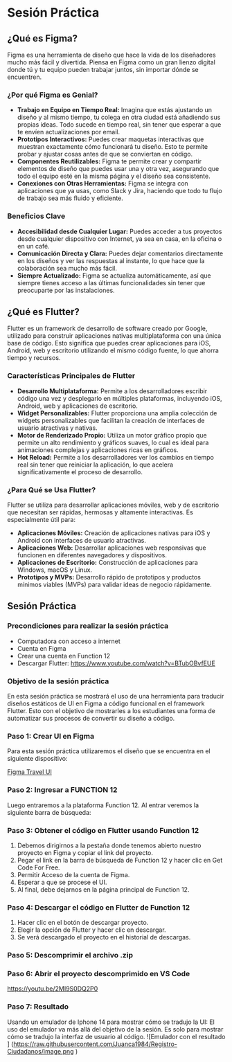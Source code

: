 # Sesión Práctica

## ¿Qué es Figma?
Figma es una herramienta de diseño que hace la vida de los diseñadores mucho más fácil y divertida. Piensa en Figma como un gran lienzo digital donde tú y tu equipo pueden trabajar juntos, sin importar dónde se encuentren.

### ¿Por qué Figma es Genial?
- **Trabajo en Equipo en Tiempo Real:** Imagina que estás ajustando un diseño y al mismo tiempo, tu colega en otra ciudad está añadiendo sus propias ideas. Todo sucede en tiempo real, sin tener que esperar a que te envíen actualizaciones por email.
- **Prototipos Interactivos:** Puedes crear maquetas interactivas que muestran exactamente cómo funcionará tu diseño. Esto te permite probar y ajustar cosas antes de que se conviertan en código.
- **Componentes Reutilizables:** Figma te permite crear y compartir elementos de diseño que puedes usar una y otra vez, asegurando que todo el equipo esté en la misma página y el diseño sea consistente.
- **Conexiones con Otras Herramientas:** Figma se integra con aplicaciones que ya usas, como Slack y Jira, haciendo que todo tu flujo de trabajo sea más fluido y eficiente.

### Beneficios Clave
- **Accesibilidad desde Cualquier Lugar:** Puedes acceder a tus proyectos desde cualquier dispositivo con Internet, ya sea en casa, en la oficina o en un café.
- **Comunicación Directa y Clara:** Puedes dejar comentarios directamente en los diseños y ver las respuestas al instante, lo que hace que la colaboración sea mucho más fácil.
- **Siempre Actualizado:** Figma se actualiza automáticamente, así que siempre tienes acceso a las últimas funcionalidades sin tener que preocuparte por las instalaciones.

## ¿Qué es Flutter?
Flutter es un framework de desarrollo de software creado por Google, utilizado para construir aplicaciones nativas multiplataforma con una única base de código. Esto significa que puedes crear aplicaciones para iOS, Android, web y escritorio utilizando el mismo código fuente, lo que ahorra tiempo y recursos.

### Características Principales de Flutter
- **Desarrollo Multiplataforma:** Permite a los desarrolladores escribir código una vez y desplegarlo en múltiples plataformas, incluyendo iOS, Android, web y aplicaciones de escritorio.
- **Widget Personalizables:** Flutter proporciona una amplia colección de widgets personalizables que facilitan la creación de interfaces de usuario atractivas y nativas.
- **Motor de Renderizado Propio:** Utiliza un motor gráfico propio que permite un alto rendimiento y gráficos suaves, lo cual es ideal para animaciones complejas y aplicaciones ricas en gráficos.
- **Hot Reload:** Permite a los desarrolladores ver los cambios en tiempo real sin tener que reiniciar la aplicación, lo que acelera significativamente el proceso de desarrollo.

### ¿Para Qué se Usa Flutter?
Flutter se utiliza para desarrollar aplicaciones móviles, web y de escritorio que necesitan ser rápidas, hermosas y altamente interactivas. Es especialmente útil para:
- **Aplicaciones Móviles:** Creación de aplicaciones nativas para iOS y Android con interfaces de usuario atractivas.
- **Aplicaciones Web:** Desarrollar aplicaciones web responsivas que funcionen en diferentes navegadores y dispositivos.
- **Aplicaciones de Escritorio:** Construcción de aplicaciones para Windows, macOS y Linux.
- **Prototipos y MVPs:** Desarrollo rápido de prototipos y productos mínimos viables (MVPs) para validar ideas de negocio rápidamente.

## Sesión Práctica

### Precondiciones para realizar la sesión práctica
- Computadora con acceso a internet
- Cuenta en Figma
- Crear una cuenta en Function 12
- Descargar Flutter: https://www.youtube.com/watch?v=BTubOBvfEUE

### Objetivo de la sesión práctica
En esta sesión práctica se mostrará el uso de una herramienta para traducir diseños estáticos de UI en Figma a código funcional en el framework Flutter. Esto con el objetivo de mostrarles a los estudiantes una forma de automatizar sus procesos de convertir su diseño a código.

### Paso 1: Crear UI en Figma
Para esta sesión práctica utilizaremos el diseño que se encuentra en el siguiente dispositivo:

[Figma Travel UI](https://cutt.ly/H1uVoZJ)

### Paso 2: Ingresar a FUNCTION 12
Luego entraremos a la plataforma Function 12. Al entrar veremos la siguiente barra de búsqueda:

### Paso 3: Obtener el código en Flutter usando Function 12
1. Debemos dirigirnos a la pestaña donde tenemos abierto nuestro proyecto en Figma y copiar el link del proyecto.
2. Pegar el link en la barra de búsqueda de Function 12 y hacer clic en Get Code For Free.
3. Permitir Acceso de la cuenta de Figma.
4. Esperar a que se procese el UI.
5. Al final, debe dejarnos en la página principal de Function 12.

### Paso 4: Descargar el código en Flutter de Function 12
1. Hacer clic en el botón de descargar proyecto.
2. Elegir la opción de Flutter y hacer clic en descargar.
3. Se verá descargado el proyecto en el historial de descargas.

### Paso 5: Descomprimir el archivo .zip
### Paso 6: Abrir el proyecto descomprimido en VS Code
https://youtu.be/2MI9S0DQ2P0
### Paso 7: Resultado
Usando un emulador de Iphone 14 para mostrar cómo se tradujo la UI: El uso del emulador va más allá del objetivo de la sesión. Es solo para mostrar cómo se tradujo la interfaz de usuario al código.
<span>![</span><span>Emulador con el resultado</span>
<span>]</span>
<span>(</span><span>https://raw.githubusercontent.com/Juanca1984/Registro-Ciudadanos/image.png</span>
<span>)</span>
